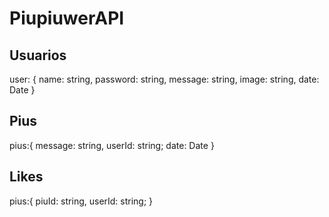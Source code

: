 # PiupiuwerAPI

## Usuarios

user: {
        name: string,
        password: string,
        message: string,
        image: string,
        date: Date
    }
    
  ## Pius
  
  pius:{
    message: string,
    userId: string;
    date: Date
  }
  
   ## Likes
  
  pius:{
    piuId: string,
    userId: string;
  }
